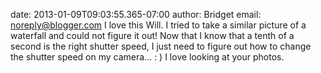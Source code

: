 date: 2013-01-09T09:03:55.365-07:00
author: Bridget
email: noreply@blogger.com
I love this Will. I tried to take a similar picture of a waterfall and could not figure it out! Now that I know that a tenth of a second is the right shutter speed, I just need to figure out how to change the shutter speed on my camera... : ) I love looking at your photos.